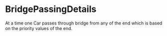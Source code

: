 # BridgePassingDetails
At a time one Car passes through bridge from any of the end which is based on the priority values of the end.
